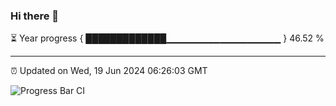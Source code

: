 ### Hi there 👋

⏳ Year progress { █████████████▁▁▁▁▁▁▁▁▁▁▁▁▁▁▁▁▁ } 46.52 %

---

⏰ Updated on Wed, 19 Jun 2024 06:26:03 GMT

![Progress Bar CI](https://github.com/ZhaoGui/ZhaoGui/workflows/Progress%20Bar%20CI/badge.svg)
